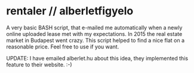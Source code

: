 # rentaler // alberletfigyelo

A very basic BASH script, that e-mailed me automatically when a newly online uploaded lease met with my expectations. In 2015 the real estate market in Budapest went crazy. This script helped to find a nice flat on a reasonable price. Feel free to use if you want.

UPDATE: I have emailed alberlet.hu about this idea, they implemented this feature to their website. :-)

